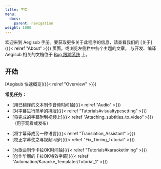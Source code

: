 ```yaml
---
title: 主页
menu:
  docs:
    parent: navigation
weight: 1000
---
```


欢迎来到 Aegisub 手册。要获取更多关于此程序的信息，请查看我们的 [关于]({{< relref "About" >}}) 页面，或浏览左侧栏中各个主题的文章。
与开发、编译 Aegisub 相关的文档位于 [Bug 跟踪系统](https://github.com/Aegisub/Aegisub/issues) 上。

## 开始

[Aegisub 快速概览]({{< relref "Overview" >}})

**常见任务：**

* [用已翻译的文本制作音频时间轴]({{< relref "Audio" >}})
* [对字幕进行简单的排版]({{< relref "Tutorials#visualtypesetting" >}})
* [将完成的字幕附到视频上]({{< relref "Attaching_subtitles_to_video" >}})（用于观看或发布）
<!-- -->
* [将字幕译成另一种语言]({{< relref "Translation_Assistant" >}})
* [校正字幕使之与视频同步]({{< relref "Fix_Timing_Tutorial" >}})
<!-- -->
* [为歌曲制作卡拉OK时间轴]({{< relref "Tutorials#karaoketiming" >}})
* [创作华丽的卡拉OK特效字幕]({{< relref "Automation/Karaoke_Templater/Tutorial_1" >}})
